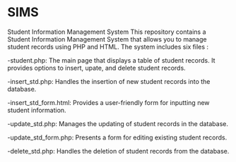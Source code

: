 # SIMS

Student Information Management System
This repository contains a Student Information Management System that allows you to manage student records using PHP and HTML. The system includes six files :

-student.php: The main page that displays a table of student records. It provides options to insert, upate, and delete student records.

-insert_std.php: Handles the insertion of new student records into the database.

-insert_std_form.html: Provides a user-friendly form for inputting new student information.

-update_std.php: Manages the updating of student records in the database.

-update_std_form.php: Presents a form for editing existing student records.

-delete_std.php: Handles the deletion of student records from the database.
